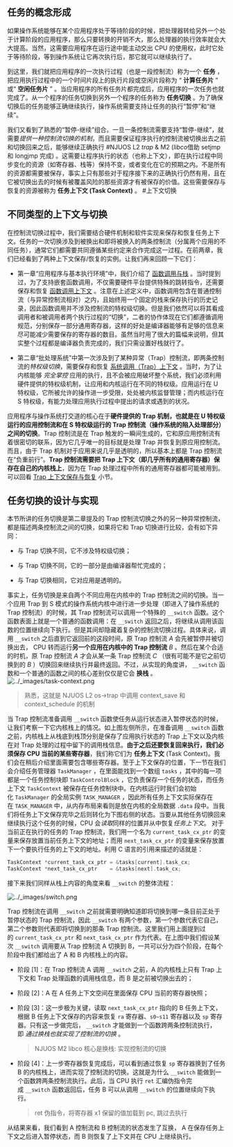 
## 任务的概念形成[]( http://rcore-os.cn/rCore-Tutorial-Book-v3/chapter3/2task-switching.html#id3 "永久链接至标题")

如果操作系统能够在某个应用程序处于等待阶段的时候，把处理器转给另外一个处于计算阶段的应用程序，那么只要转换的开销不大，那么处理器的执行效率就会大大提高。当然，这需要应用程序在运行途中能主动交出 CPU 的使用权，此时它处于等待阶段，等到操作系统让它再次执行后，那它就可以继续执行了。

到这里，我们就把应用程序的一次执行过程（也是一段控制流）称为一个 **任务** ，把应用执行过程中的一个时间片段上的执行片段或空闲片段称为 “ **计算任务片** ” 或“ **空闲任务片** ” 。当应用程序的所有任务片都完成后，应用程序的一次任务也就完成了。从一个程序的任务切换到另外一个程序的任务称为 **任务切换** 。为了确保切换后的任务能够正确继续执行，操作系统需要支持让任务的执行“暂停”和“继续”。

我们又看到了熟悉的“暂停-继续”组合。一旦一条控制流需要支持“暂停-继续”，就需要*提供一种控制流切换的机制*，而且需要保证程序执行的控制流被切换出去之前和切换回来之后，能够继续正确执行 #NJUOS L2 *trap* & M2 (*libco*借助 setjmp 和 longjmp 完成) 。这需要让程序执行的状态（也称上下文），即在执行过程中同步变化的资源（如寄存器、栈等）保持不变，或者变化在它的预期之内。不是所有的资源都需要被保存，事实上只有那些对于程序接下来的正确执行仍然有用，且在它被切换出去的时候有被覆盖风险的那些资源才有被保存的价值。这些需要保存与恢复的资源被称为 **任务上下文 (Task Context)** 。
#上下文切换
## 不同类型的上下文与切换[]( http://rcore-os.cn/rCore-Tutorial-Book-v3/chapter3/2task-switching.html#id4 "永久链接至标题")

在控制流切换过程中，我们需要结合硬件机制和软件实现来保存和恢复任务上下文。任务的一次切换涉及到被换出和即将被换入的两条控制流（分属两个应用的不同任务），通常它们都需要共同遵循某些约定来合作完成这一过程。在前两章，我们已经看到了两种上下文保存/恢复的实例。让我们再来回顾一下它们：

-   第一章“应用程序与基本执行环境”中，我们介绍了 [函数调用与栈](http://rcore-os.cn/rCore-Tutorial-Book-v3/chapter1/5support-func-call.html#term-function-call-and-stack) 。当时提到过，为了支持嵌套函数调用，不仅需要硬件平台提供特殊的跳转指令，还需要保存和恢复 [函数调用上下文](http://rcore-os.cn/rCore-Tutorial-Book-v3/chapter1/5support-func-call.html#term-function-context) 。注意在上述定义中，函数调用包含在普通控制流（与异常控制流相对）之内，且始终用一个固定的栈来保存执行的历史记录，因此函数调用并不涉及控制流的特权级切换。但是我们依然可以将其看成调用者和被调用者两个执行过程的“切换”，二者的协作体现在它们都遵循调用规范，分别保存一部分通用寄存器，这样的好处是编译器能够有足够的信息来尽可能减少需要保存的寄存器的数目。虽然当时用了很大的篇幅来说明，但其实整个过程都是编译器负责完成的，我们只需设置好栈就行了。
    
-   第二章“批处理系统”中第一次涉及到了某种异常（Trap）控制流，即两条控制流的*特权级切换*，需要保存和恢复 [系统调用（Trap）上下文](http://rcore-os.cn/rCore-Tutorial-Book-v3/chapter2/4trap-handling.html#term-trap-context) 。当时，为了让内核能够 _完全掌控_ 应用的执行，且不会被应用破坏整个系统，我们必须利用硬件提供的特权级机制，让应用和内核运行在不同的特权级。应用运行在 U 特权级，它所被允许的操作进一步受限，处处被内核监督管理；而内核运行在 S 特权级，有能力处理应用执行过程中提出的请求或遇到的状况。
    

应用程序与操作系统打交道的核心在于**硬件提供的 Trap 机制，也就是在 U 特权级运行的应用控制流和在 S 特权级运行的 Trap 控制流（操作系统的陷入处理部分）之间的切换**。Trap 控制流是在 Trap 触发的一瞬间生成的，它和原应用控制流有着很密切的联系，因为它几乎唯一的目标就是处理 Trap 并恢复到原应用控制流。而且，由于 Trap 机制对于应用来说几乎是透明的，所以基本上都是 Trap 控制流在“负重前行”。**Trap 控制流需要把 Trap 上下文（即几乎所有的通用寄存器）保存在自己的内核栈上**，因为在 Trap 处理过程中所有的通用寄存器都可能被用到。可以回看 [Trap 上下文保存与恢复](http://rcore-os.cn/rCore-Tutorial-Book-v3/chapter2/4trap-handling.html#trap-context-save-restore) 小节。

## 任务切换的设计与实现[]( http://rcore-os.cn/rCore-Tutorial-Book-v3/chapter3/2task-switching.html#term-task-switch-impl "永久链接至标题")

本节所讲的任务切换是第二章提及的 Trap 控制流切换之外的另一种异常控制流，都是描述两条控制流之间的切换，如果将它和 Trap 切换进行比较，会有如下异同：

-   与 Trap 切换不同，它不涉及特权级切换；
    
-   与 Trap 切换不同，它的一部分是由编译器帮忙完成的；
    
-   与 Trap 切换相同，它对应用是透明的。
    

事实上，任务切换是来自两个不同应用在内核中的 Trap 控制流之间的切换。当一个应用 Trap 到 S 模式的操作系统内核中进行进一步处理（即进入了操作系统的 Trap 控制流）的时候，其 Trap 控制流可以调用一个特殊的 `__switch` 函数。这个函数表面上就是一个普通的函数调用：在 `__switch` 返回之后，将继续从调用该函数的位置继续向下执行。但是其间却隐藏着复杂的控制流切换过程。具体来说，调用 `__switch` 之后直到它返回前的这段时间，原 Trap 控制流 _A_ 会先被暂停并被切换出去， CPU 转而运行**另一个应用在内核中的 Trap 控制流** _B_ 。然后在某个合适的时机，原 Trap 控制流 _A_ 才会从某一条 Trap 控制流 _C_ （很有可能不是它之前切换到的 _B_ ）切换回来继续执行并最终返回。不过，从实现的角度讲， `__switch` 函数和一个普通的函数之间的核心差别仅仅是它会 **换栈** 。![../_images/task-context.png](http://rcore-os.cn/rCore-Tutorial-Book-v3/_images/task-context.png)

>熟悉，这就是 NJUOS L2 os->trap 中调用 context_save 和 context_schedule 的机制

当 Trap 控制流准备调用 `__switch` 函数使任务从运行状态进入暂停状态的时候，让我们考察一下它内核栈上的情况。如上图左侧所示，在准备调用 `__switch` 函数之前，内核栈上从栈底到栈顶分别是保存了应用执行状态的 Trap 上下文以及内核在对 Trap 处理的过程中留下的调用栈信息。**由于之后还要恢复回来执行，我们必须保存 CPU 当前的某些寄存器**，我们称它们为 **任务上下文** (Task Context)。我们会在稍后介绍里面需要包含哪些寄存器。至于上下文保存的位置，下一节在我们会介绍任务管理器 `TaskManager` ，在里面能找到一个数组 `tasks` ，其中的每一项都是一个任务控制块即 `TaskControlBlock` ，它负责保存一个任务的状态，而任务上下文 `TaskContext` 被保存在任务控制块中。在内核运行时我们会初始化 `TaskManager` 的全局实例 `TASK_MANAGER` ，因此所有任务上下文实际保存在在 `TASK_MANAGER` 中，从内存布局来看则是放在内核的全局数据 `.data` 段中。当我们将任务上下文保存完毕之后则转化为下图右侧的状态。当要从其他任务切换回来继续执行这个任务的时候，CPU 会*读取*同样的位置并从中恢复*任务上下文*。
对于当前正在执行的任务的 Trap 控制流，我们用一个名为 `current_task_cx_ptr` 的变量来保存放置当前任务上下文的地址；而用 `next_task_cx_ptr` 的变量来保存放置下一个要执行任务的上下文的地址。利用 C 语言的引用来描述的话就是：
```C
TaskContext *current_task_cx_ptr = &tasks[current].task_cx;
TaskContext *next_task_cx_ptr    = &tasks[next].task_cx;
```
接下来我们同样从栈上内容的角度来看 `__switch` 的整体流程：

![../_images/switch.png](http://rcore-os.cn/rCore-Tutorial-Book-v3/_images/switch.png)

Trap 控制流在调用 `__switch` 之前就需要明确知道即将切换到哪一条目前正处于暂停状态的 Trap 控制流，因此 `__switch` 有两个参数，第一个参数代表它自己，第二个参数则代表即将切换到的那条 Trap 控制流。这里我们用上面提到过的 `current_task_cx_ptr` 和 `next_task_cx_ptr` 作为代表。在上图中我们假设某次 `__switch` 调用要从 Trap 控制流 A 切换到 B，一共可以分为四个阶段，在每个阶段中我们都给出了 A 和 B 内核栈上的内容。

-   阶段 [1]：在 Trap 控制流 A 调用 `__switch` 之前，A 的内核栈上只有 Trap 上下文和 Trap 处理函数的调用栈信息，而 B 是之前被切换出去的；
    
-   阶段 [2]：A 在 A 任务上下文空间在里面保存 CPU 当前的寄存器快照；
    
-   阶段 [3]：这一步极为关键，读取 `next_task_cx_ptr` 指向的 B 任务上下文，根据 B 任务上下文保存的内容来恢复 `ra` 寄存器、`s0~s11` 寄存器以及 `sp` 寄存器。只有这一步做完后， `__switch` 才能做到一个函数跨两条控制流执行，即 _通过换栈也就实现了控制流的切换_ 。 
    >NJUOS M2 libco 核心是换栈: 实现控制流的切换
-   阶段 [4]：上一步寄存器恢复完成后，可以看到通过恢复 `sp` 寄存器换到了任务 B 的内核栈上，进而实现了控制流的切换。这就是为什么 `__switch` 能做到一个函数跨两条控制流执行。此后，当 CPU 执行 `ret` 汇编伪指令完成 `__switch` 函数返回后，任务 B 可以从调用 `__switch` 的位置继续向下执行。
    >ret 伪指令，将寄存器 x1 保留的值加载到 pc, 跳过去执行

从结果来看，我们看到 A 控制流和 B 控制流的状态发生了互换， A 在保存任务上下文之后进入暂停状态，而 B 则恢复了上下文并在 CPU 上继续执行。
